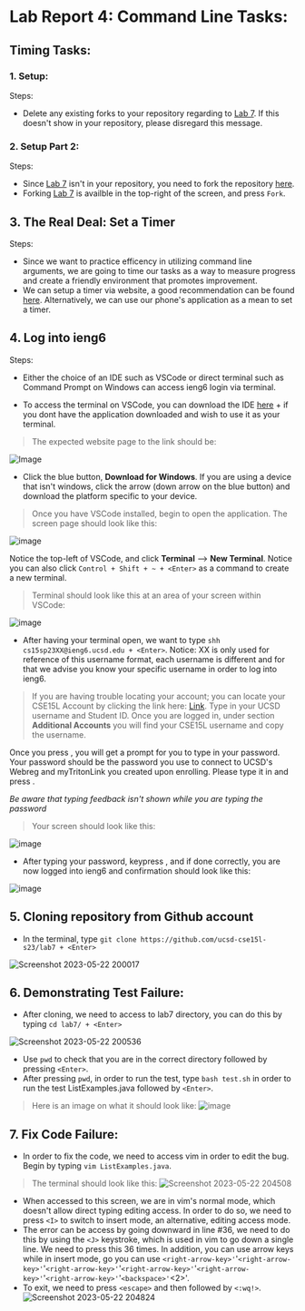 # Lab Report 4: Command Line Tasks:

## Timing Tasks: 

### 1. Setup:

Steps:
* Delete any existing forks to your repository regarding to [Lab 7](https://github.com/ucsd-cse15l-s23/lab7). If this doesn't show in your repository, please disregard this message. 

### 2. Setup Part 2:

Steps:
* Since [Lab 7](https://github.com/ucsd-cse15l-s23/lab7) isn't in your repository, you need to fork the repository [here](https://github.com/ucsd-cse15l-s23/lab7). 
* Forking [Lab 7](https://github.com/ucsd-cse15l-s23/lab7) is availble in the top-right of the screen, and press `Fork`.

## 3. The Real Deal: Set a Timer

Steps:
* Since we want to practice efficency in utilizing command line arguments, we are going to time our tasks as a way to measure progress and create a friendly environment that promotes improvement. 
* We can setup a timer via website, a good recommendation can be found [here](https://www.timeanddate.com/stopwatch/). Alternatively, we can use our phone's application as a mean to set a timer.

## 4. Log into ieng6

Steps:
* Either the choice of an IDE such as VSCode or direct terminal such as Command Prompt on Windows can access ieng6 login via terminal.
- To access the terminal on VSCode, you can download the IDE [here](https://code.visualstudio.com/download) + <enter> if you dont have the application downloaded and wish to use it as your terminal. 
>The expected website page to the link should be:

![Image](https://user-images.githubusercontent.com/120772535/231031750-f474c858-1f92-4ab4-b714-0ddf22bc6a24.png)
* Click the blue button, **Download for Windows**. If you are using a device that isn't windows, click the arrow (down arrow on the blue button) and download the platform specific to your device. 

>Once you have VSCode installed, begin to open the application. The screen page should look like this: 

![image](https://user-images.githubusercontent.com/120772535/231033020-5f5eee43-b4a7-441a-856a-34a598ea5a75.png)

Notice the top-left of VSCode, and click **Terminal** --> **New Terminal**. Notice you can also click `Control + Shift + ~ + <Enter>` as a command to create a new terminal. 

>Terminal should look like this at an area of your screen within VSCode:

![image](https://user-images.githubusercontent.com/120772535/231034075-0f01da24-bf92-41bd-99b1-e365696e2cb9.png)

* After having your terminal open, we want to type `shh cs15sp23XX@ieng6.ucsd.edu + <Enter>`. Notice: XX is only used for reference of this username format, each username is different and for that we advise you know your specific username in order to log into ieng6. 
  
>If you are having trouble locating your account; you can locate your CSE15L Account by clicking the link here: [Link](https://sdacs.ucsd.edu/~icc/index.php). Type in your UCSD username and Student ID. Once you are logged in, under section **Additional Accounts** you will find your CSE15L username and copy the username. 

  
  
Once you press <Enter>, you will get a prompt for you to type in your password. Your password should be the password you use to connect to UCSD's Webreg and myTritonLink you created upon enrolling. Please type it in and press <Enter>. 

*Be aware that typing feedback isn't shown while you are typing the password*

> Your screen should look like this:

![image](https://user-images.githubusercontent.com/120772535/231037278-12438fb9-f230-41c7-bbf9-358f4612decd.png)

  
* After typing your password, keypress <Enter>, and if done correctly, you are now logged into ieng6 and confirmation should look like this: 

![image](https://user-images.githubusercontent.com/120772535/231037467-e8551f71-3e2b-454a-b395-8d0dbb9c2df3.png)

## 5. Cloning repository from Github account
  
* In the terminal, type `git clone https://github.com/ucsd-cse15l-s23/lab7 + <Enter>`

![Screenshot 2023-05-22 200017](https://github.com/b1luu/cse15l-lab-reports/assets/120772535/0cc965c1-88a6-4b90-883b-87678757634d)

  
## 6. Demonstrating Test Failure: 
* After cloning, we need to access to lab7 directory, you can do this by typing `cd lab7/ + <Enter>`

![Screenshot 2023-05-22 200536](https://github.com/b1luu/cse15l-lab-reports/assets/120772535/2ff1e49e-e2f0-463e-af77-2d53eaa6982b)
  
* Use `pwd` to check that you are in the correct directory followed by pressing `<Enter>`. 
* After pressing `pwd`, in order to run the test, type `bash test.sh` in order to run the test ListExamples.java followed by `<Enter>`.
> Here is an image on what it should look like:
![image](https://github.com/b1luu/cse15l-lab-reports/assets/120772535/a8a3c7a5-09dd-4849-9e31-04bfaaf05cfd)

  
## 7. Fix Code Failure:

* In order to fix the code, we need to access vim in order to edit the bug. Begin by typing `vim ListExamples.java`.
>The terminal should look like this:
![Screenshot 2023-05-22 204508](https://github.com/b1luu/cse15l-lab-reports/assets/120772535/3727ddd2-ba83-43b0-9f92-198d8d393b16)

* When accessed to this screen, we are in vim's normal mode, which doesn't allow direct typing editing access. In order to do so, we need to press `<I>` to switch to insert mode, an alternative, editing access mode.
* The error can be access by going downward in line #36, we need to do this by using the `<J>` keystroke, which is used in vim to go down a single line. We need to press this 36 times. In addition, you can use arrow keys while in insert mode, go you can use `<right-arrow-key>'`<right-arrow-key>'`<right-arrow-key>'`<right-arrow-key>'`<right-arrow-key>'`<right-arrow-key>'`<right-arrow-key>'`<right-arrow-key>'`<right-arrow-key>'`<right-arrow-key>'`<right-arrow-key>'`<right-arrow-key>'`<backspace>'`<2>'.
* To exit, we need to press `<escape>` and then followed by `<:wq!>`.
![Screenshot 2023-05-22 204824](https://github.com/b1luu/cse15l-lab-reports/assets/120772535/fb856bb0-82d2-442c-862d-a328e964abd8)
